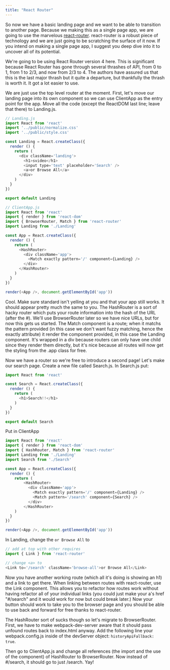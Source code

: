 ```yaml
---
title: "React Router"
---
```


So now we have a basic landing page and we want to be able to transition to another page. Because we making this as a single page app, we are going to use the marvelous [react-router][react-router]. react-router is a robust piece of technology and we are just going to be scratching the surface of it now. If you intend on making a single page app, I suggest you deep dive into it to uncover all of its potential.

We're going to be using React Router version 4 here. This is significant because React Router has gone through several thrashes of API, from 0 to 1, from 1 to 2/3, and now from 2/3 to 4. The authors have assured us that this is the last major thrash but it quite a departure, but thankfully the thrash is worth it. It got a lot easier to use.

We are just use the top level router at the moment. First, let's move our landing page into its own component so we can use ClientApp as the entry point for the app. Move all the code (except the ReactDOM last line; leave that there) to Landing.js.

```javascript
// Landing.js
import React from 'react'
import '../public/normalize.css'
import '../public/style.css'

const Landing = React.createClass({
  render () {
    return (
      <div className='landing'>
        <h1>svideo</h1>
        <input type='text' placeholder='Search' />
        <a>or Browse All</a>
      </div>
    )
  }
})

export default Landing
```

```javascript
// ClientApp.js
import React from 'react'
import { render } from 'react-dom'
import { BrowserRouter, Match } from 'react-router'
import Landing from './Landing'

const App = React.createClass({
  render () {
    return (
      <HashRouter>
        <div className='app'>
          <Match exactly pattern='/' component={Landing} />
        </div>
      </HashRouter>
    )
  }
})

render(<App />, document.getElementById('app'))
```

Cool. Make sure standard isn't yelling at you and that your app still works. It should appear pretty much the same to you. The HashRouter is a sort of hacky router which puts your route information into the hash of the URL (after the #). We'll use BrowserRouter later so we have nice URLs, but for now this gets us started. The Match component is a route; when it matchs the pattern provided (in this case we don't want fuzzy matching, hence the exactly attribute) it render the component provided, in this case the Landing component. It's wrapped in a div because routers can only have one child since they render them directly, but it's nice because all routes will now get the styling from the .app class for free.

Now we have a router so we're free to introduce a second page! Let's make our search page. Create a new file called Search.js. In Search.js put:

```javascript
import React from 'react'

const Search = React.createClass({
  render () {
    return (
      <h1>Search!!</h1>
    )
  }
})

export default Search
```

Put in ClientApp

```javascript
import React from 'react'
import { render } from 'react-dom'
import { HashRouter, Match } from 'react-router'
import Landing from './Landing'
import Search from './Search'

const App = React.createClass({
  render () {
    return (
        <HashRouter>
          <div className='app'>
            <Match exactly pattern='/' component={Landing} />
            <Match pattern='/search' component={Search} />
          </div>
        </HashRouter>
    )
  }
})

render(<App />, document.getElementById('app'))
```

In Landing, change the <code><a>or Browse All</a></code> to

```javascript
// add at top with other requires
import { Link } from 'react-router'

// change <a> to
<Link to='/search' className='browse-all'>or Browse All</Link>
```

Now you have another working route (which all it's doing is showing an h1) and a link to get there. When linking between routes with react-router, use the Link component. This allows you to refactor how routes work without having refactor all of your individual links (you could just make your a's href "#/search" and it would work for now but could break later.) Now your button should work to take you to the browser page and you should be able to use back and forward for free thanks to react-router.

The HashRouter sort of sucks though so let's migrate to BrowserRouter. First, we have to make webpack-dev-server aware that it should pass unfound routes back to index.html anyway. Add the following line your webpack.config.js inside of the devServer object: <code>historyApiFallback: true</code>.

Then go to ClientApp.js and change all references (the import and the use of the component) of HashRouter to BrowserRouter. Now instead of #/search, it should go to just /search. Yay!

[react-router]: https://react-router.now.sh
[destructuring]: http://www.2ality.com/2015/01/es6-destructuring.html#destructuring
